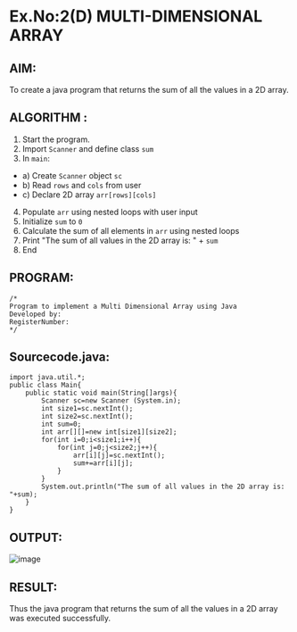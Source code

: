 # Ex.No:2(D) MULTI-DIMENSIONAL ARRAY

## AIM:
To create a java program that returns the sum of all the values in a 2D array.

## ALGORITHM :
1.	Start the program.
2.	Import `Scanner` and define class `sum`
3.	In `main`:
-	a) Create `Scanner` object `sc`
-	b) Read `rows` and `cols` from user
-	c) Declare 2D array `arr[rows][cols]`
4.	Populate `arr` using nested loops with user input
5.	Initialize `sum` to `0`
6.	Calculate the sum of all elements in `arr` using nested loops
7.	Print "The sum of all values in the 2D array is: " + `sum`
8.	End



## PROGRAM:
 ```
/*
Program to implement a Multi Dimensional Array using Java
Developed by: 
RegisterNumber:  
*/
```

## Sourcecode.java:

```
import java.util.*;
public class Main{
    public static void main(String[]args){
        Scanner sc=new Scanner (System.in);
        int size1=sc.nextInt();
        int size2=sc.nextInt();
        int sum=0;
        int arr[][]=new int[size1][size2];
        for(int i=0;i<size1;i++){
            for(int j=0;j<size2;j++){
                arr[i][j]=sc.nextInt();
                sum+=arr[i][j];
            }
        }
        System.out.println("The sum of all values in the 2D array is: "+sum);
    }
}
```





## OUTPUT:
![image](https://github.com/user-attachments/assets/1179f592-2791-4020-88f4-8471facbf8fb)




## RESULT:
Thus the java program that returns the sum of all the values in a 2D array was executed successfully.


